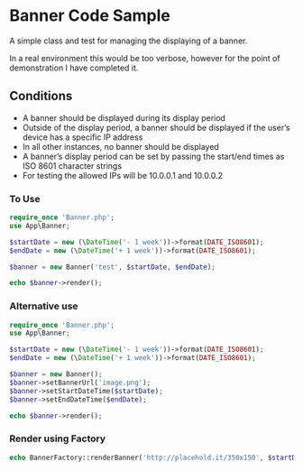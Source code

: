 # Banner Code Sample
A simple class and test for managing the displaying of a banner.

In a real environment this would be too verbose, however for the point of demonstration I have completed it. 

## Conditions
- A banner should be displayed during its display period
- Outside of the display period, a banner should be displayed if the user’s device has a specific IP address
- In all other instances, no banner should be displayed
- A banner’s display period can be set by passing the start/end times as ISO 8601 character strings
- For testing the allowed IPs will be 10.0.0.1 and 10.0.0.2

### To Use
```php
require_once 'Banner.php';
use App\Banner;

$startDate = new (\DateTime('- 1 week'))->format(DATE_ISO8601);
$endDate = new (\DateTime('+ 1 week'))->format(DATE_ISO8601);

$banner = new Banner('test', $startDate, $endDate);

echo $banner->render();
```

### Alternative use
```php
require_once 'Banner.php';
use App\Banner;

$startDate = new (\DateTime('- 1 week'))->format(DATE_ISO8601);
$endDate = new (\DateTime('+ 1 week'))->format(DATE_ISO8601);

$banner = new Banner();
$banner->setBannerUrl('image.png');
$banner->setStartDateTime($startDate);
$banner->setEndDateTime($endDate);

echo $banner->render();

```
### Render using Factory
```php
echo BannerFactory::renderBanner('http://placehold.it/350x150', $startDate, $endDate);
```
